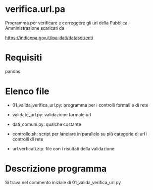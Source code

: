 # verifica.url.pa
Programma per verificare e correggere gli url della Pubblica Amministrazione scaricati da 

https://indicepa.gov.it/ipa-dati/dataset/enti

# Requisiti
pandas

# Elenco file
- 01_valida_verifica_url.py: programma per i controlli formali e di rete
- validate_url.py: validazione formale url
- dati_comuni.py: qualche costante
- controllo.sh: script per lanciare in parallelo su più categorie di url i controlli di rete

- url.verficati.zip: file con i risultati della validazione

# Descrizione programma
Si trava nel commento iniziale di 01_valida_verifica_url.py
